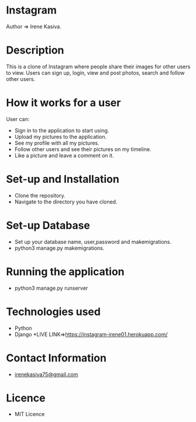# Instagram
Author => Irene Kasiva.
# Description
This is a clone of  Instagram where people share their  images  for other users to view. 
Users can sign up, login, view and post photos, search and follow other users.

# How it works for a user 
  User can:
* Sign in to the application to start using.
* Upload my pictures to the application.
* See my profile with all my pictures.
* Follow other users and see their pictures on my timeline.
* Like a picture and leave a comment on it.
 

# Set-up and Installation
* Clone the repository.
* Navigate to the directory you have cloned.

# Set-up Database
* Set up your database name, user,password and makemigrations.
* python3 manage.py makemigrations.

# Running the application
* python3 manage.py runserver

# Technologies used
*  Python
*  Django
*LIVE LINK=>https://instagram-irene01.herokuapp.com/

# Contact Information
* irenekasiva75@gmail.com

# Licence
* MIT Licence
